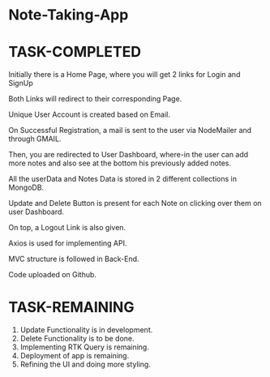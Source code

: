 # Note-Taking-App

# TASK-COMPLETED

Initially there is a Home Page, where you will get 2 links for Login and SignUp

Both Links will redirect to their corresponding Page.

Unique User Account is created based on Email.

On Successful Registration, a mail is sent to the user via NodeMailer and through GMAIL.

Then, you are redirected to User Dashboard, where-in the user can add more notes and also see at the bottom his previously added notes.

All the userData and Notes Data is stored in 2 different collections in MongoDB.

Update and Delete Button is present for each Note on clicking over them on user Dashboard.

On top, a Logout Link is also given.

Axios is used for implementing API.

MVC structure is followed in Back-End.

Code uploaded on Github.


# TASK-REMAINING

1. Update Functionality is in development.
2. Delete Functionality is to be done.
3. Implementing RTK Query is remaining.
4. Deployment of app is remaining.
5. Refining the UI and doing more styling.